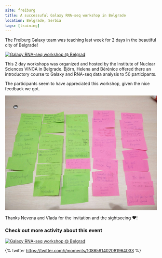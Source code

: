 ```yaml
---
site: freiburg
title: A successuful Galaxy RNA-seq workshop in Belgrade
location: Belgrade, Serbia
tags: [training]
---
```


The Freiburg Galaxy team was teaching last week for 2 days in the beautiful city of Belgrade!

<div class="multiple-img">
<a data-flickr-embed="true" data-header="true" data-footer="true"  href="https://www.flickr.com/photos/134305289@N03/32922648008/in/shares-7s06ku/" title="Galaxy RNA-seq workshop @ Belgrad"><img src="https://farm8.staticflickr.com/7876/32922648008_1371ba32d5_z.jpg" width="640" height="427" alt="Galaxy RNA-seq workshop @ Belgrad"></a><script async src="//embedr.flickr.com/assets/client-code.js" charset="utf-8"></script>
</div>

This 2 day workshops was organized and hosted by the Institute of Nuclear Sciences VINCA in Belgrade. Björn, Helena and Bérénice offered there an introductory course to Galaxy and RNA-seq data analysis to 50 participants. 

The participants seem to have appreciated this workshop, given the nice feedback we got.

![Feedbacks stickers](/assets/media/2019-01-19-rna-seq-workshop-belgrade.jpg)

Thanks Nevena and Vlada for the invitation and the sightseeing ❤️!

### Check out more activity about this event

<div class="multiple-img">
<a data-flickr-embed="true" data-header="true" data-footer="true"  href="https://www.flickr.com/photos/134305289@N03/32922649378/in/shares-7s06ku/" title="Galaxy RNA-seq workshop @ Belgrad"><img src="https://farm8.staticflickr.com/7813/32922649378_f14c7096bd_z.jpg" width="640" height="427" alt="Galaxy RNA-seq workshop @ Belgrad"></a>
<script async src="//embedr.flickr.com/assets/client-code.js" charset="utf-8"></script>
</div>

{% twitter https://twitter.com/i/moments/1086591402081964033 %}
